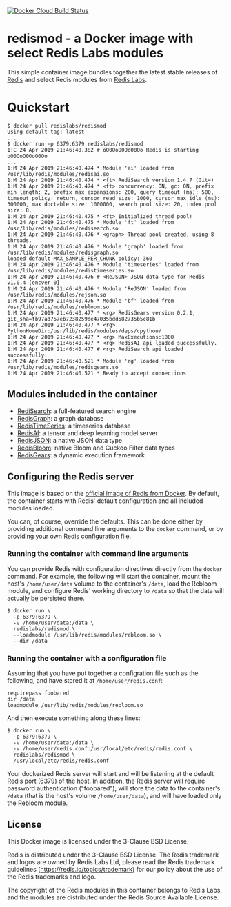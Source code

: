 [![Docker Cloud Build Status](https://img.shields.io/docker/cloud/build/redislabs/redismod.svg)](https://hub.docker.com/r/redislabs/redismod/builds/)

# redismod - a Docker image with select Redis Labs modules

This simple container image bundles together the latest stable releases of [Redis](https://redis.io) and select Redis modules from [Redis Labs](https://redislabs.com).

# Quickstart

```text
$ docker pull redislabs/redismod
Using default tag: latest
...
$ docker run -p 6379:6379 redislabs/redismod
1:C 24 Apr 2019 21:46:40.382 # oO0OoO0OoO0Oo Redis is starting oO0OoO0OoO0Oo
...
1:M 24 Apr 2019 21:46:40.474 * Module 'ai' loaded from /usr/lib/redis/modules/redisai.so
1:M 24 Apr 2019 21:46:40.474 * <ft> RediSearch version 1.4.7 (Git=)
1:M 24 Apr 2019 21:46:40.474 * <ft> concurrency: ON, gc: ON, prefix min length: 2, prefix max expansions: 200, query timeout (ms): 500, timeout policy: return, cursor read size: 1000, cursor max idle (ms): 300000, max doctable size: 1000000, search pool size: 20, index pool size: 8, 
1:M 24 Apr 2019 21:46:40.475 * <ft> Initialized thread pool!
1:M 24 Apr 2019 21:46:40.475 * Module 'ft' loaded from /usr/lib/redis/modules/redisearch.so
1:M 24 Apr 2019 21:46:40.476 * <graph> Thread pool created, using 8 threads.
1:M 24 Apr 2019 21:46:40.476 * Module 'graph' loaded from /usr/lib/redis/modules/redisgraph.so
loaded default MAX_SAMPLE_PER_CHUNK policy: 360 
1:M 24 Apr 2019 21:46:40.476 * Module 'timeseries' loaded from /usr/lib/redis/modules/redistimeseries.so
1:M 24 Apr 2019 21:46:40.476 # <ReJSON> JSON data type for Redis v1.0.4 [encver 0]
1:M 24 Apr 2019 21:46:40.476 * Module 'ReJSON' loaded from /usr/lib/redis/modules/rejson.so
1:M 24 Apr 2019 21:46:40.476 * Module 'bf' loaded from /usr/lib/redis/modules/rebloom.so
1:M 24 Apr 2019 21:46:40.477 * <rg> RedisGears version 0.2.1, git_sha=fb97ad757eb7238259de47035bdd582735b5c81b
1:M 24 Apr 2019 21:46:40.477 * <rg> PythonHomeDir:/usr/lib/redis/modules/deps/cpython/
1:M 24 Apr 2019 21:46:40.477 * <rg> MaxExecutions:1000
1:M 24 Apr 2019 21:46:40.477 * <rg> RedisAI api loaded successfully.
1:M 24 Apr 2019 21:46:40.477 # <rg> RediSearch api loaded successfully.
1:M 24 Apr 2019 21:46:40.521 * Module 'rg' loaded from /usr/lib/redis/modules/redisgears.so
1:M 24 Apr 2019 21:46:40.521 * Ready to accept connections
```

## Modules included in the container

* [RediSearch](https://oss.redislabs.com/redisearch/): a full-featured search engine
* [RedisGraph](https://oss.redislabs.com/redisgraph/): a graph database
* [RedisTimeSeries](https://oss.redislabs.com/redistimeseries/): a timeseries database
* [RedisAI](https://oss.redislabs.com/redisai/): a tensor and deep learning model server
* [RedisJSON](https://oss.redislabs.com/redisjson/): a native JSON data type
* [RedisBloom](https://oss.redislabs.com/redisbloom/): native Bloom and Cuckoo Filter data types
* [RedisGears](https://oss.redislabs.com/redisgears/): a dynamic execution framework

## Configuring the Redis server

This image is based on the [official image of Redis from Docker](https://hub.docker.com/_/redis/). By default, the container starts with Redis' default configuration and all included modules loaded.

You can, of course, override the defaults. This can be done either by providing additional command line arguments to the `docker` command, or by providing your own [Redis configuration file](http://download.redis.io/redis-stable/redis.conf).

### Running the container with command line arguments

You can provide Redis with configuration directives directly from the `docker` command. For example, the following will start the container, mount the host's `/home/user/data` volume to the container's `/data`, load the Rebloom module, and configure Redis' working directory to `/data` so that the data will actually be persisted there.

```text
$ docker run \
  -p 6379:6379 \
  -v /home/user/data:/data \
  redislabs/redismod \
  --loadmodule /usr/lib/redis/modules/rebloom.so \
  --dir /data
```

### Running the container with a configuration file

Assuming that you have put together a configration file such as the following, and have stored it at `/home/user/redis.conf`:

```text
requirepass foobared
dir /data
loadmodule /usr/lib/redis/modules/rebloom.so
```

And then execute something along these lines:

```text
$ docker run \
  -p 6379:6379 \
  -v /home/user/data:/data \
  -v /home/user/redis.conf:/usr/local/etc/redis/redis.conf \
  redislabs/redismod \
  /usr/local/etc/redis/redis.conf
```

Your dockerized Redis server will start and will be listening at the default Redis port (6379) of the host. In addition, the Redis server will require password authentication ("foobared"), will store the data to the container's `/data` (that is the host's volume `/home/user/data`), and will have loaded only the Rebloom module.

## License

This Docker image is licensed under the 3-Clause BSD License.

Redis is distributed under the 3-Clause BSD License. The Redis trademark and logos are owned by Redis Labs Ltd, please read the Redis trademark guidelines (https://redis.io/topics/trademark) for our policy about the use of the Redis trademarks and logo.

The copyright of the Redis modules in this container belongs to Redis Labs, and the modules are distributed under the Redis Source Available License.

